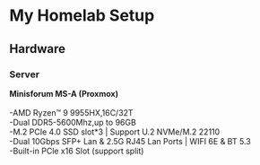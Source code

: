 # My Homelab Setup

## Hardware

### Server

**Minisforum MS-A (Proxmox)**\
\
-AMD Ryzen™ 9 9955HX,16C/32T\
-Dual DDR5-5600Mhz,up to 96GB\
-M.2 PCIe 4.0 SSD slot*3 | Support U.2 NVMe/M.2 22110\
-Dual 10Gbps SFP+ Lan & 2.5G RJ45 Lan Ports | WIFI 6E & BT 5.3\
-Built-in PCle x16 Slot (support split)
